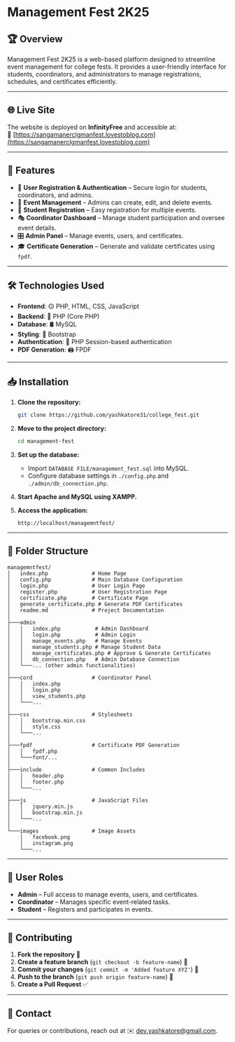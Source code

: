 # **Management Fest 2K25**

## 🏆 Overview
Management Fest 2K25 is a web-based platform designed to streamline event management for college fests. It provides a user-friendly interface for students, coordinators, and administrators to manage registrations, schedules, and certificates efficiently.

---

## 🌐 Live Site
The website is deployed on **InfinityFree** and accessible at:  
🔗 [https://sangamanerclgmanfest.lovestoblog.com](https://sangamanerclgmanfest.lovestoblog.com)

---
## 🚀 Features
- 🔑 **User Registration & Authentication** – Secure login for students, coordinators, and admins.
- 📅 **Event Management** – Admins can create, edit, and delete events.
- 📝 **Student Registration** – Easy registration for multiple events.
- 🎭 **Coordinator Dashboard** – Manage student participation and oversee event details.
- 🎛️ **Admin Panel** – Manage events, users, and certificates.
- 🎓 **Certificate Generation** – Generate and validate certificates using `fpdf`.

---

## 🛠️ Technologies Used
- **Frontend**: 🟡 PHP, HTML, CSS, JavaScript
- **Backend**: 🐘 PHP (Core PHP)
- **Database**: 🛢️ MySQL
- **Styling**: 🎨 Bootstrap
- **Authentication**: 🔐 PHP Session-based authentication
- **PDF Generation**: 🖨️ FPDF

---

## 📥 Installation
1. **Clone the repository:**
   ```sh
   git clone https://github.com/yashkatore31/college_fest.git
   ```
2. **Move to the project directory:**
   ```sh
   cd management-fest
   ```
3. **Set up the database:**
   - Import `DATABASE FILE/management_fest.sql` into MySQL.
   - Configure database settings in `./config.php` and `./admin/db_connection.php`.

4. **Start Apache and MySQL using XAMPP.**
5. **Access the application:**
   ```
   http://localhost/managemntfest/
   ```

---

## 📂 Folder Structure
```
managemntfest/
│   index.php              # Home Page
│   config.php             # Main Database Configuration
│   login.php              # User Login Page
│   register.php           # User Registration Page
│   certificate.php        # Certificate Page
│   generate_certificate.php # Generate PDF Certificates
│   readme.md              # Project Documentation
│
├───admin
│   │   index.php           # Admin Dashboard
│   │   login.php           # Admin Login
│   │   manage_events.php   # Manage Events
│   │   manage_students.php # Manage Student Data
│   │   manage_certificates.php # Approve & Generate Certificates
│   │   db_connection.php   # Admin Database Connection
│   └───... (other admin functionalities)
│
├───cord                   # Coordinator Panel
│   │   index.php
│   │   login.php
│   │   view_students.php
│   └───...
│
├───css                    # Stylesheets
│   │   bootstrap.min.css
│   │   style.css
│   └───...
│
├───fpdf                   # Certificate PDF Generation
│   │   fpdf.php
│   └───font/...
│
├───include                # Common Includes
│   │   header.php
│   │   footer.php
│   └───...
│
├───js                     # JavaScript Files
│   │   jquery.min.js
│   │   bootstrap.min.js
│   └───...
│
└───images                 # Image Assets
    │   facebook.png
    │   instagram.png
    └───...
```

---

## 🔑 User Roles
- **Admin** – Full access to manage events, users, and certificates.
- **Coordinator** – Manages specific event-related tasks.
- **Student** – Registers and participates in events.

---

## 🤝 Contributing
1. **Fork the repository** 📌
2. **Create a feature branch** (`git checkout -b feature-name`) 🚀
3. **Commit your changes** (`git commit -m 'Added feature XYZ'`) 📝
4. **Push to the branch** (`git push origin feature-name`) 🔄
5. **Create a Pull Request** ✅

---

## 📧 Contact
For queries or contributions, reach out at ✉️ [dev.yashkatore@gmail.com](mailto:dev.yashkatore@gmail.com).

